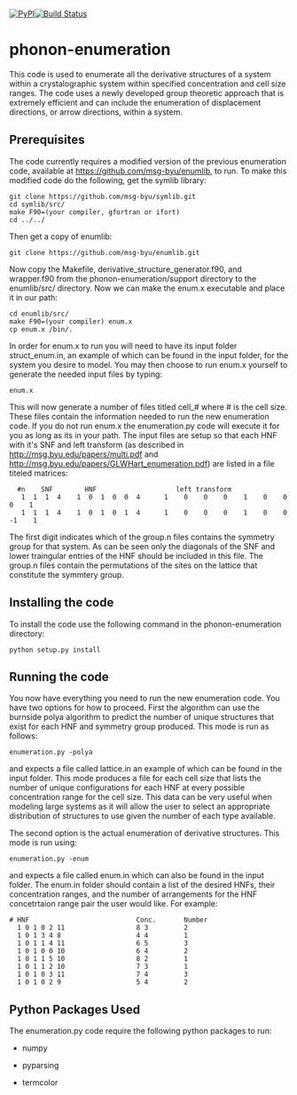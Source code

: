 [![PyPI](https://img.shields.io/pypi/v/phenm.svg)](https://pypi.python.org/pypi/phenum/)[![Build Status](https://travis-ci.org/wsmorgan/phonon-enumeration.svg?branch=master)](https://travis-ci.org/wsmorgan/phonon-enumeration)

# phonon-enumeration

This code is used to enumerate all the derivative structures of a
system within a crystalographic system within specified concentration
and cell size ranges. The code uses a newly developed group theoretic
approach that is extremely efficient and can include the enumeration
of displacement directions, or arrow directions, within a system.

## Prerequisites

The code currently requires a modified version of the previous
enumeration code, available at https://github.com/msg-byu/enumlib, to
run. To make this modified code do the following, get the symlib library:

```
git clone https://github.com/msg-byu/symlib.git
cd symlib/src/
make F90=(your compiler, gfortran or ifort)
cd ../../
```

Then get a copy of enumlib:

```
git clone https://github.com/msg-byu/enumlib.git
```

Now copy the Makefile, derivative_structure_generator.f90, and
wrapper.f90 from the phonon-enumeration/support directory to the
enumlib/src/ directory. Now we can make the enum.x executable and
place it in our path:

```
cd enumlib/src/
make F90=(your compiler) enum.x
cp enum.x /bin/.
```

In order for enum.x to run you will need to have its input folder
struct_enum.in, an example of which can be found in the input folder,
for the system you desire to model. You may then choose to run enum.x
yourself to generate the needed input files by typing:

```
enum.x
```

This will now generate a number of files titled cell_# where # is the
cell size. These files contain the information needed to run the new
enumeration code. If you do not run enum.x the enumeration.py code
will execute it for you as long as its in your path. The input files
are setup so that each HNF with it's SNF and left transform (as
described in http://msg.byu.edu/papers/multi.pdf and
http://msg.byu.edu/papers/GLWHart_enumeration.pdf) are listed in a
file titeled matrices:

```
  #n	SNF		   HNF			          left transform
   1  1  1  4    1  0  1  0  0  4      1    0    0    0    1    0    0    0    1
   1  1  1  4    1  0  1  0  1  4      1    0    0    0    1    0    0   -1    1   
```

The first digit indicates which of the group.n files contains the
symmetry group for that system. As can be seen only the diagonals of
the SNF and lower traingular entries of the HNF should be included in
this file. The group.n files contain the permutations of the sites on
the lattice that constitute the symmtery group.

## Installing the code

To install the code use the following command in the
phonon-enumeration directory:

```
python setup.py install
```

## Running the code

You now have everything you need to run the new enumeration code. You
have two options for how to proceed. First the algorithm can use the
burnside polya algorithm to predict the number of unique structures
that exist for each HNF and symmetry group produced. This mode is run
as follows:

```
enumeration.py -polya
```

and expects a file called lattice.in an example of which can be found
in the input folder. This mode produces a file for each cell size that
lists the number of unique configurations for each HNF at every
possible concentration range for the cell size. This data can be very
useful when modeling large systems as it will allow the user to select
an appropriate distribution of structures to use given the number of
each type available.

The second option is the actual enumeration of derivative
structures. This mode is run using:

```
enumeration.py -enum
```

and expects a file called enum.in which can also be found in the input
folder. The enum.in folder should contain a list of the desired HNFs,
their concentration ranges, and the number of arrangements for the HNF
concetrtaion range pair the user would like. For example:
```
# HNF                           Conc.       Number
  1 0 1 0 2 11                  8 3         2
  1 0 1 3 4 8                   4 4         1
  1 0 1 1 4 11                  6 5         3
  1 0 1 0 0 10                  6 4         2
  1 0 1 1 5 10                  8 2         1
  1 0 1 1 2 10                  7 3         1
  1 0 1 0 3 11                  7 4         3
  1 0 1 0 2 9                   5 4         2
```

## Python Packages Used

The enumeration.py code require the following python packages to run:

- numpy

- pyparsing

- termcolor
